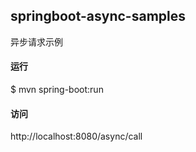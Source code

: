 ## springboot-async-samples

异步请求示例

#### 运行
$ mvn spring-boot:run

#### 访问
http://localhost:8080/async/call